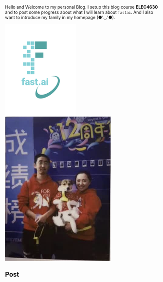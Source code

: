 Hello and Welcome to my personal Blog.
I setup this blog course **ELEC4630** and to post some progress about what I will learn about `fastai`.
And I also want to introduce my family in my homepage (●'◡'●).

![Image of fast.ai logo](images/logo.png)
![Image of fast.ai logo](images/new.jpg)
## Post
 
